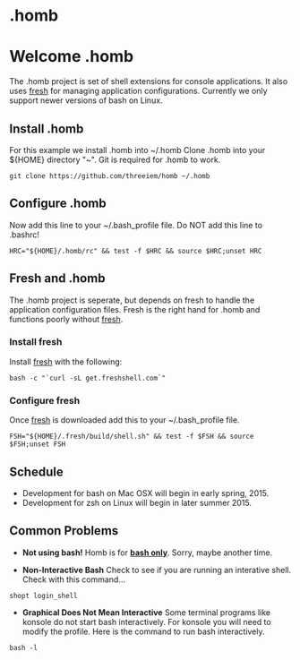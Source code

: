 .homb
====

# Welcome .homb 

The .homb project is set of shell extensions for console applications. It also
uses <a href="http://freshshell.com/">fresh</a> for managing application 
configurations. Currently we only support newer versions of bash on Linux.

## Install .homb

For this example we install .homb into ~/.homb  Clone .homb into your ${HOME} 
directory "~". Git is required for .homb to work.

```
git clone https://github.com/threeiem/homb ~/.homb
```

## Configure .homb

Now add this line to your ~/.bash_profile file. Do NOT add this line to .bashrc!

```
HRC="${HOME}/.homb/rc" && test -f $HRC && source $HRC;unset HRC
```

## Fresh and .homb

The .homb project is seperate, but depends on fresh to handle the application
configuration files. Fresh is the right hand for .homb and functions poorly 
without <a href="http://freshshell.com/">fresh</a>.

### Install fresh

Install  <a href="http://freshshell.com/">fresh</a> with the following:

```
bash -c "`curl -sL get.freshshell.com`"
```

### Configure fresh

Once  <a href="http://freshshell.com/">fresh</a> is downloaded add this to your ~/.bash_profile file.


```
FSH="${HOME}/.fresh/build/shell.sh" && test -f $FSH && source $FSH;unset FSH
```

## Schedule

* Development for bash on Mac OSX will begin in early spring, 2015.
* Development for zsh on Linux will begin in later summer 2015.


## Common Problems

* <b>Not using bash!</b> Homb is for <b><u>bash only</u></b>. Sorry, maybe another time.

* <b>Non-Interactive Bash</b> Check to see if you are running an interative shell. Check with this command...

```
shopt login_shell
```

* <b>Graphical Does Not Mean Interactive</b> Some terminal programs like konsole do not start bash interactively. For konsole you will need to modify the profile. Here is the command to run bash interactively.

```
bash -l
```

